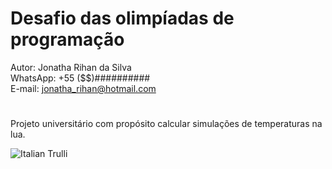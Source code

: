 # Desafio das olimpíadas de programação
Autor: Jonatha Rihan da Silva<br>
WhatsApp: +55 ($$)##########<br>
E-mail: jonatha_rihan@hotmail.com<br>
#
Projeto universitário com propósito calcular simulações de temperaturas na lua.

<img src="https://upload.wikimedia.org/wikipedia/commons/a/a4/Moon_eclipse.gif" alt="Italian Trulli">
